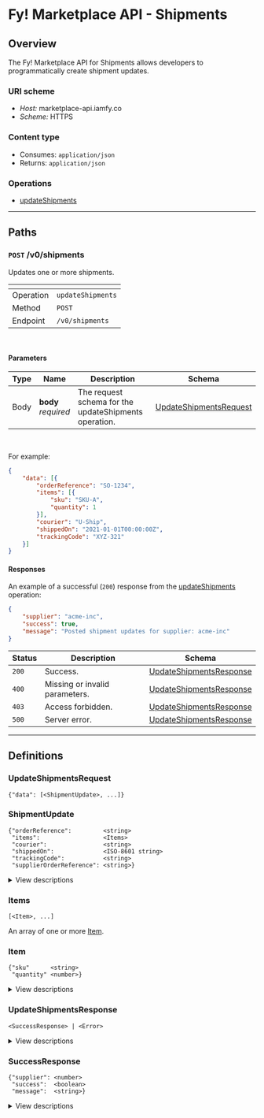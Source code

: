 # Fy! Marketplace API - Shipments

## Overview
<a name="overview"></a>
The Fy! Marketplace API for Shipments allows developers to programmatically create shipment updates.

### URI scheme
* *Host:* marketplace-api.iamfy.co
* *Scheme:* HTTPS

### Content type
* Consumes: `application/json`
* Returns: `application/json`

### Operations
* [updateShipments](#updateshipments)

----

## Paths
<a name="paths"></a>

### `POST` /v0/shipments
<a name="updateshipments"></a>

Updates one or more shipments.


|<!--  -->|<!--  -->|
|-|-|
|Operation|`updateShipments`|
|Method|`POST`|
|Endpoint|`/v0/shipments`|
<br>

#### Parameters

|Type|Name|Description|Schema|
|-|-|-|-|
|Body|**body** <br>*required*|The request schema for the updateShipments operation.|[UpdateShipmentsRequest](#updateshipmentsrequest)|
<br>

For example:

```json
{
	"data": [{
		"orderReference": "SO-1234",
		"items": [{
			"sku": "SKU-A",
			"quantity": 1
		}],
		"courier": "U-Ship",
		"shippedOn": "2021-01-01T00:00:00Z",
		"trackingCode": "XYZ-321"
	}]
}
```

#### Responses

An example of a successful (`200`) response from the [updateShipments](#updateshipments) operation:

```json
{
	"supplier": "acme-inc",
	"success": true,
	"message": "Posted shipment updates for supplier: acme-inc"
}
```

|Status|Description|Schema|
|-|-|-|
|`200`|Success.|[UpdateShipmentsResponse](#updateshipmentsresponse)|
|`400`|Missing or invalid parameters.|[UpdateShipmentsResponse](#updateshipmentsresponse)|
|`403`|Access forbidden.|[UpdateShipmentsResponse](#updateshipmentsresponse)|
|`500`|Server error.|[UpdateShipmentsResponse](#updateshipmentsresponse)|

----

## Definitions
<a name="definitions"></a>

### UpdateShipmentsRequest
<a name="updateshipmentsrequest"></a>

```
{"data": [<ShipmentUpdate>, ...]}
```

### ShipmentUpdate
<a name="shipmentupdate"></a>

```
{"orderReference":         <string>
 "items":                  <Items>
 "courier":                <string>
 "shippedOn":              <ISO-8601 string>
 "trackingCode":           <string>
 "supplierOrderReference": <string>}
```

<details>
  <summary>View descriptions</summary>
  
|Name|Description|Schema|
|-|-|-|
|**orderReference**         <br>*required*|The reference for a specific Fy! purchase order: an "SO-" prefix followed by a series of numbers.|string|
|**items**                  <br>*required*|The items being shipped.|[Items](#items)|
|**courier**                <br>*required*|The name of the courier handling the shipment.|string|
|**shippedOn**              <br>*required*|The (ISO-8601) datetime when the order was shipped.|string|
|**trackingCode**           <br>*required*|The tracking code associated with the shipment.|string|
|**supplierOrderReference** <br>*optional*|The order reference used by the supplier in their order management system.|string|

</details>

### Items
<a name="items"></a>

```
[<Item>, ...]
```
An array of one or more [Item](#item).

### Item
<a name="item"></a>

```
{"sku"      <string>
 "quantity" <number>}
```

<details>
  <summary>View descriptions</summary>
  
|Name|Description|Schema|
|-|-|-|
|**sku**        <br>*required*|The SKU (stock keeping unit) of the item.|string|
|**quantity**   <br>*required*|The quantity of items, usually `1`.|number|

</details>

### UpdateShipmentsResponse
<a name="updateshipmentsresponse"></a>

```
<SuccessResponse> | <Error>
```

<details>
  <summary>View descriptions</summary>

|Name|Description|Schema|
|-|-|-|
|**payload**    <br>*optional*|The payload for the updateShipments operation.|[SuccessResponse](#orders)|
|**errors**     <br>*optional*|One or more unexpected errors which occurred during the updateShipments operation.|-|

</details>

### SuccessResponse
<a name="successresponse"></a>

```
{"supplier": <number>
 "success":  <boolean>
 "message":  <string>}
```

<details>
  <summary>View descriptions</summary>
  
|Name|Description|Schema|
|-|-|-|
|**supplier**   <br>*required*|The username of the supplier associated with the corresponding request.|number|
|**success**    <br>*required*|Always `true` for successful responses.|boolean|
|**message**    <br>*required*|A message specifying the update.|string|

</details>



